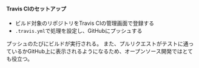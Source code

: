 #### Travis CIのセットアップ
- ビルド対象のリポジトリをTravis CIの管理画面で登録する
- `.travis.yml`で処理を設定し、GitHubにプッシュする

プッシュのたびにビルドが実行される。
また、プルリクエストがテストに通っているかGitHub上に表示されるようになるため、オープンソース開発ではとても役立つ。
